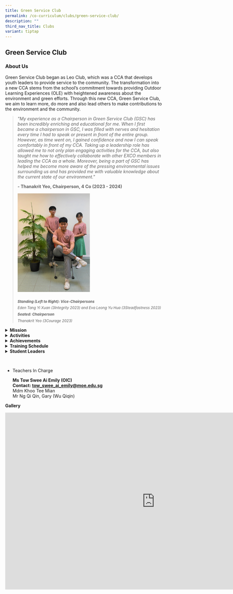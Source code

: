 ```yaml
---
title: Green Service Club
permalink: /co-curriculum/clubs/green-service-club/
description: ""
third_nav_title: Clubs
variant: tiptap
---
```

<h2>Green Service Club</h2>
<h3>About Us</h3>
<p>Green Service Club began as Leo Club, which was a CCA that develops youth
leaders to provide service to the community. The transformation into a
new CCA stems from the school’s commitment towards providing Outdoor Learning
Experiences (OLE) with heightened awareness about the environment and green
efforts. Through this new CCA, Green Service Club, we aim to learn more,
do more and also lead others to make contributions to the environment and
the community.</p>
<blockquote>
<p><em>"My experience as a Chairperson in Green Service Club (GSC) has been incredibly enriching and educational for me. When I first became a chairperson in GSC, I was filled with nerves and hesitation every time I had to speak or present in front of the entire group. However, as time went on, I gained confidence and now I can speak comfortably in front of my CCA. Taking up a leadership role has allowed me to not only plan engaging activities for the CCA, but also taught me how to effectively collaborate with other EXCO members in leading the CCA as a whole. Moreover, being a part of GSC has helped me become more aware of the pressing environmental issues surrounding us and has provided me with valuable knowledge about the current state of our environment."</em>
</p>
<p><strong>- Thanakrit Yeo, Chairperson, 4 Co (2023 - 2024)</strong>
</p>
<div class="isomer-image-wrapper">
<img style="width: 50%;" height="auto" width="100%" src="/images/green%20service%20club.JPG">
</div>
<p><strong><em><sub>Standing (Left to Right): Vice-Chairpersons</sub></em></strong><em><sub><br>Eden Tang Yi Xuan (3Integrity 2023) and Eva Leong Yu Hua (3Steadfastness 2023)<br></sub></em><strong><em><sub>Seated: Chairperson</sub></em></strong><em><sub><br>Thanakrit Yeo (3Courage 2023)</sub></em>
</p>
</blockquote>
<div data-type="detailGroup" class="isomer-accordion-group isomer-accordion isomer-accordion-white">
<details class="isomer-details">
<summary><strong>Mission</strong>
</summary>
<div data-type="detailsContent" class="isomer-details-content">
<p>To take&nbsp;<strong>Action</strong>&nbsp;for a common cause;
<br>To show&nbsp;<strong>Concern</strong>&nbsp;for the common good;
<br>To create&nbsp;<strong>Experience</strong>&nbsp;for the common population.</p>
</div>
</details>
</div>
<div data-type="detailGroup" class="isomer-accordion-group isomer-accordion isomer-accordion-white">
<details class="isomer-details">
<summary><strong>Activities</strong>
</summary>
<div data-type="detailsContent" class="isomer-details-content">
<p>The Green Service Club [@ai_gsc] is a student-centred CCA, committed in
serving the environment and the community through our Urban, Nature and
Outreach committees.</p>
<p>Some of our activities include:</p>
<ul data-tight="true" class="tight">
<li>
<p>a CCA showcase during the Sec 1 CCA carnival, and exposure activities
for Sec 1 CCA orientation,</p>
</li>
<li>
<p>school CNY decorations using upcycled materials, providing 3’R’ services
to teachers for CNY spring cleaning, and CNY food donation drive for Sree
Narayana Mission (Singapore),</p>
</li>
<li>
<p>self-initiated learning and nature exploration hikes by GSC leaders, and
training workshop for GSC leaders,</p>
</li>
<li>
<p>our yearly GSC Green Carnival with games and presentation booths, and
yearly participation in Sembcorp Marine Greenwave Competition.</p>
</li>
</ul>
</div>
</details>
</div>
<div data-type="detailGroup" class="isomer-accordion-group isomer-accordion isomer-accordion-white">
<details class="isomer-details">
<summary><strong>Achievements</strong>
</summary>
<div data-type="detailsContent" class="isomer-details-content">
<p><strong><u>2019</u></strong><u><br></u>Documentary Making Competition:
2nd Placing</p>
<ul data-tight="true" class="tight">
<li>
<p>Charissa Liew Kin Iui</p>
</li>
<li>
<p>Dawn Toh Ling Xuan</p>
</li>
<li>
<p>Carrie Lai Kar Yee</p>
</li>
<li>
<p>Boopalan Prithika</p>
</li>
</ul>
<p>WWF Leadership Programme: Presentation Of Project</p>
<ul data-tight="true" class="tight">
<li>
<p>Hnit Thet Toe</p>
</li>
<li>
<p>Harridas Kumarasamy</p>
</li>
<li>
<p>Nur Athirah Binte Md Azhar</p>
</li>
<li>
<p>Lim Jia Yi</p>
</li>
<li>
<p>Muhammad Ilhaam Putra Wirajaya</p>
</li>
</ul>
<p><strong><u>2017<br></u></strong>School Green Award (Lotus Award)</p>
<ul>
<li>
<p>Participation</p>
<p>NEA Environment Champion Programme
<br>NUS-NParks Marine Debris Monitoring Programme
<br>NIE-NParks Marine Ecotoxicology Monitoring Programme
<br>WWF Eco-Schools Programme
<br>WWF Leadership Programme
<br>Nature Society (Singapore) Every Singaporean A Naturalist (NSS-ESN) Programme</p>
</li>
</ul>
</div>
</details>
</div>
<div data-type="detailGroup" class="isomer-accordion-group isomer-accordion isomer-accordion-white">
<details class="isomer-details">
<summary><strong>Training Schedule</strong>
</summary>
<div data-type="detailsContent" class="isomer-details-content">
<p><strong>Wednesday</strong>
<br>3.45 – 5.45 PM
<br>
<br><strong>Friday</strong>
<br>2.00 – 4.00 PM</p>
<p>
<br>
</p>
<p><strong>Venue</strong>
<br>SR3/4T2/4N2</p>
</div>
</details>
</div>
<div data-type="detailGroup" class="isomer-accordion-group isomer-accordion isomer-accordion-white">
<details class="isomer-details">
<summary><strong>Student Leaders</strong>
</summary>
<div data-type="detailsContent" class="isomer-details-content">
<p><strong>GSC EXCO</strong>
<br><strong>Chairperson/ Head Discipline</strong>
<br>Cho Yuan, 3 Resilience
<br><strong>Vice-Chairperson 1/ Head Outreach-Audit</strong>
<br>Jovia Khoo Lin Ying, 3 Service
<br><strong>Vice- Chairperson 2/ Secretary</strong>
<br>Chow Wei Xuan, 3 Care
<br><strong>Head- Logistics</strong>
<br>Felix Cheam Kai Hao, 3 Steadfastness</p>
<p>
<br>Assistant Head Outreach-Audit: Klaivert Soo, 2 Steadfastness
<br>Head Recycling: Iffah Syakirah Binte Mohammad Faizal, 3 Gratitude
<br>Head Upcycling: Zhao Zhirou Phoebe, 3 Steadfastness
<br>Assistant Head Upcycling: Khloe Tan Le En, 3 Integrity
<br>Head Gardening: Tok Le Qi, 2 Steadfastnes
<br>Assistant Head Gardening: Mohamad Hyian Danish Bin Mohamed Junaidy, 2
Steadfastness</p>
</div>
</details>
</div>
<p>
<br>
</p>
<ul>
<li>
<p>Teachers In Charge</p>
<p><strong>Ms Tow Swee Ai Emily (OIC)<br>Contact:&nbsp;<a href="mailto:tow_swee_ai_emily@moe.edu.sg" rel="noopener noreferrer nofollow" target="">tow_swee_ai_emily@moe.edu.sg </a></strong>
<br>Mdm Khoo Tee Mian
<br>Mr Ng Qi Qin, Gary (Wu Qiqin)</p>
</li>
</ul>
<p><strong>Gallery</strong>
</p>
<div class="iframe-wrapper">
<iframe height="569" width="960" allowfullscreen="true" frameborder="0" src="https://docs.google.com/presentation/d/e/2PACX-1vRKgoX2TMJv4jvgXieyhy9HuCzMpyh4h6WeYWL-0FMxQzBVztw2WcvhyEuKHg66LtxP2sSs3OPx9w6V/embed?start=true&amp;loop=true&amp;delayms=10000"></iframe>
</div>
<p></p>
<p></p>